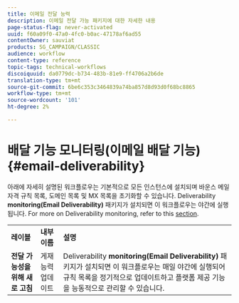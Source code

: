 ```yaml
---
title: 이메일 전달 능력
description: 이메일 전달 가능 패키지에 대한 자세한 내용
page-status-flag: never-activated
uuid: f60a09f0-47a0-4fc0-b0ac-47178af6ad55
contentOwner: sauviat
products: SG_CAMPAIGN/CLASSIC
audience: workflow
content-type: reference
topic-tags: technical-workflows
discoiquuid: da0779dc-b734-483b-81e9-ff4706a2b6de
translation-type: tm+mt
source-git-commit: 6be6c353c3464839a74ba857d8d93d0f68bc8865
workflow-type: tm+mt
source-wordcount: '101'
ht-degree: 2%

---
```



# 배달 기능 모니터링(이메일 배달 기능){#email-deliverability}

아래에 자세히 설명된 워크플로우는 기본적으로 모든 인스턴스에 설치되며 바운스 메일 자격 규칙 목록, 도메인 목록 및 MX 목록을 초기화할 수 있습니다. Deliverability **monitoring(Email Deliverability)** 패키지가 설치되면 이 워크플로우는 야간에 실행됩니다. For more on Deliverability monitoring, refer to this [section](../../delivery/using/about-deliverability.md).

<table> 
 <tbody> 
  <tr> 
   <td> <strong>레이블</strong><br /> </td> 
   <td> <strong>내부 이름</strong><br /> </td> 
   <td> <strong>설명</strong><br /> </td> 
  </tr> 
  <tr> 
   <td> <strong>전달 가능성을 위해 새로 고침</strong><br /> </td> 
   <td> <span class="uicontrol">게재능력업데이트</span> <br /> </td> 
   <td>  Deliverability <strong>monitoring(Email Deliverability)</strong> 패키지가 설치되면 이 워크플로우는 매일 야간에 실행되어 규칙 목록을 정기적으로 업데이트하고 플랫폼 제공 기능을 능동적으로 관리할 수 있습니다.<br /> </td> 
  </tr> 
 </tbody> 
</table>

